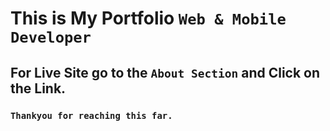 # This is My Portfolio `Web & Mobile Developer`
## For Live Site go to the `About Section` and Click on the Link.
### `Thankyou for reaching this far.`